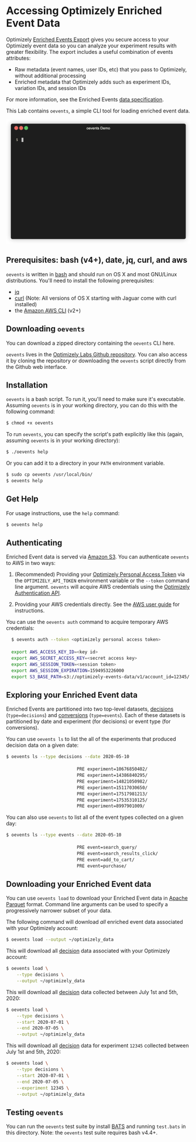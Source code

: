 # Accessing Optimizely Enriched Event Data

Optimizely [Enriched Events Export](https://docs.developers.optimizely.com/optimizely-data/docs/enriched-events-export) gives you secure access to your Optimizely event data so you can analyze your experiment results with greater flexibility. The export includes a useful combination of events attributes:

- Raw metadata (event names, user IDs, etc) that you pass to Optimizely, without additional processing
- Enriched metadata that Optimizely adds such as experiment IDs, variation IDs, and session IDs

For more information, see the Enriched Events [data specification](https://docs.developers.optimizely.com/optimizely-data/docs/enriched-events-data-specification).

This Lab contains `oevents`, a simple CLI tool for loading enriched event data.

![oevents demo](https://raw.githubusercontent.com/optimizely/labs/master/labs/optimizely-data-cli/img/demo.gif)

## Prerequisites: bash (v4+), date, jq, curl, and aws

`oevents` is written in [bash](https://www.gnu.org/software/bash/) and should run on OS X and most GNU/Linux distributions.  You'll need to install the following prerequisites:

- [jq](https://stedolan.github.io/jq/)
- [curl](https://curl.haxx.se/)  (Note: All versions of OS X starting with Jaguar come with curl installed)
- the [Amazon AWS CLI](https://aws.amazon.com/cli/) (v2+) 

## Downloading `oevents`

You can download a zipped directory containing the `oevents` CLI here.

`oevents` lives in the  [Optimizely Labs Github repository](https://github.com/optimizely/labs/tree/master/labs/optimizely-data-cli).  You can also access it by cloning the repository or downloading the `oevents` script directly from the Github web interface.

## Installation 

`oevents` is a bash script. To run it, you'll need to make sure it's executable.  Assuming `oevents` is in your working directory, you can do this with the following command:

```sh
$ chmod +x oevents
```

To run `oevents`, you can specify the script's path explicitly like this (again, assuming `oevents` is in your working directory):

```sh
$ ./oevents help
```

Or you can add it to a directory in your `PATH` environment variable.  

```sh
$ sudo cp oevents /usr/local/bin/
$ oevents help
```

## Get Help

For usage instructions, use the `help` command:

```sh
$ oevents help
```

## Authenticating

Enriched Event data is served via [Amazon S3](https://aws.amazon.com/s3/).  You can authenticate `oevents` to AWS in two ways:

1. (Recommended) Providing your [Optimizely Personal Access Token](https://docs.developers.optimizely.com/web/docs/personal-token) via the `OPTIMIZELY_API_TOKEN` environment variable or the `--token` command line argument. `oevents` will acquire AWS credentials using the [Optimizely Authentication API](https://docs.developers.optimizely.com/optimizely-data/docs/authentication-api).

2. Providing your AWS credentials directly. See the [AWS user guide](https://docs.aws.amazon.com/cli/latest/userguide/cli-configure-files.html) for instructions.

You can use the `oevents auth` command to acquire temporary AWS credentials:

```sh
  $ oevents auth --token <optimizely personal access token>

  export AWS_ACCESS_KEY_ID=<key id>
  export AWS_SECRET_ACCESS_KEY=<secret access key>
  export AWS_SESSION_TOKEN=<session token>
  export AWS_SESSION_EXPIRATION=1594953226000
  export S3_BASE_PATH=s3://optimizely-events-data/v1/account_id=12345/
```

## Exploring your Enriched Event data

[decisions]: https://docs.developers.optimizely.com/web/docs/enriched-events-export#section-decisions
[conversions]: https://docs.developers.optimizely.com/web/docs/enriched-events-export#section-conversions

Enriched Events are partitioned into two top-level datasets, [decisions] (`type=decisions`) and [conversions] (`type=events`).  Each of these datasets is partitioned by date and experiment (for decisions) or event type (for conversions).  

You can use `oevents ls` to list the all of the experiments that produced decision data on a given date:

```sh
$ oevents ls --type decisions --date 2020-05-10

                           PRE experiment=10676850402/
                           PRE experiment=14386840295/
                           PRE experiment=14821050982/
                           PRE experiment=15117030650/
                           PRE experiment=17517981213/
                           PRE experiment=17535310125/
                           PRE experiment=8997901009/
```

You can also use `oevents` to list all of the event types collected on a given day:

```sh
$ oevents ls --type events --date 2020-05-10

                           PRE event=search_query/
                           PRE event=search_results_click/
                           PRE event=add_to_cart/
                           PRE event=purchase/
```

## Downloading your Enriched Event data

You can use `oevents load` to download your Enriched Event data in [Apache Parquet](https://parquet.apache.org/) format.  Command line arguments can be used to specify a progressively narrower subset of your data.

The following command will download *all* enriched event data associated with your Optimizely account:

```sh
$ oevents load --output ~/optimizely_data
```

This will download all [decision](decisions) data associated with your Optimizely account:

```sh
$ oevents load \
    --type decisions \
    --output ~/optimizely_data
```

This will download all [decision](decisions) data collected between July 1st and 5th, 2020:

```sh
$ oevents load \
    --type decisions \
    --start 2020-07-01 \
    --end 2020-07-05 \
    --output ~/optimizely_data
```

This will download all [decision](decisions) data for experiment `12345` collected between July 1st and 5th, 2020:

```sh
$ oevents load \
    --type decisions \
    --start 2020-07-01 \
    --end 2020-07-05 \
    --experiment 12345 \
    --output ~/optimizely_data
```

## Testing `oevents`

You can run the `oevents` test suite by install [BATS](https://github.com/bats-core/bats-core) and running `test.bats` in this directory.  Note: the `oevents` test suite requires bash v4.4+.